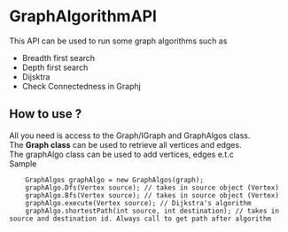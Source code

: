 # GraphAlgorithmAPI
This API can be used to run some graph algorithms such as 
- Breadth first search
- Depth first search
- Dijsktra
- Check Connectedness in Graphj

## How to use ?
All you need is access to the Graph/IGraph and GraphAlgos class.  
The **Graph class** can be used to retrieve all vertices and edges.   
The graphAlgo class can be used to add vertices, edges e.t.c  
Sample  
``` IGraph graph = new Graph();
    GraphAlgos graphAlgo = new GraphAlgos(graph);
    graphAlgo.Dfs(Vertex source); // takes in source object (Vertex)
    graphAlgo.Bfs(Vertex source); // takes in source object (Vertex)
    graphAlgo.execute(Vertex source); // Dijkstra's algorithm
    graphAlgo.shortestPath(int source, int destination); // takes in source and destination id. Always call to get path after algorithm
```
